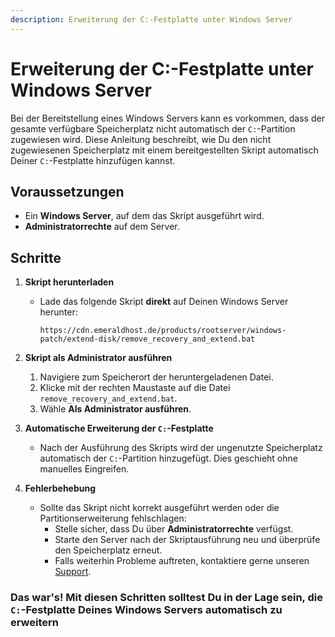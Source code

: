 ```yaml
---
description: Erweiterung der C:-Festplatte unter Windows Server
---
```


# Erweiterung der C:-Festplatte unter Windows Server

Bei der Bereitstellung eines Windows Servers kann es vorkommen, dass der gesamte verfügbare Speicherplatz nicht automatisch der `C:`-Partition zugewiesen wird. Diese Anleitung beschreibt, wie Du den nicht zugewiesenen Speicherplatz mit einem bereitgestellten Skript automatisch Deiner `C:`-Festplatte hinzufügen kannst.

## Voraussetzungen

- Ein **Windows Server**, auf dem das Skript ausgeführt wird.
- **Administratorrechte** auf dem Server.

## Schritte

1. <b>Skript herunterladen</b>
    - Lade das folgende Skript **direkt** auf Deinen Windows Server herunter:

      ```
      https://cdn.emeraldhost.de/products/rootserver/windows-patch/extend-disk/remove_recovery_and_extend.bat
      ```

2. <b>Skript als Administrator ausführen</b>
   1. Navigiere zum Speicherort der heruntergeladenen Datei.
   2. Klicke mit der rechten Maustaste auf die Datei `remove_recovery_and_extend.bat`.
   3. Wähle **Als Administrator ausführen**.

3. <b>Automatische Erweiterung der `C:`-Festplatte</b>
    - Nach der Ausführung des Skripts wird der ungenutzte Speicherplatz automatisch der `C:`-Partition hinzugefügt. Dies geschieht ohne manuelles Eingreifen.

1. <b>Fehlerbehebung</b>
    - Sollte das Skript nicht korrekt ausgeführt werden oder die Partitionserweiterung fehlschlagen:
        - Stelle sicher, dass Du über **Administratorrechte** verfügst.
        - Starte den Server nach der Skriptausführung neu und überprüfe den Speicherplatz erneut.
        - Falls weiterhin Probleme auftreten, kontaktiere gerne unseren [Support](https://emeraldhost.de/support).

### Das war's! Mit diesen Schritten solltest Du in der Lage sein, die `C:`-Festplatte Deines Windows Servers automatisch zu erweitern
